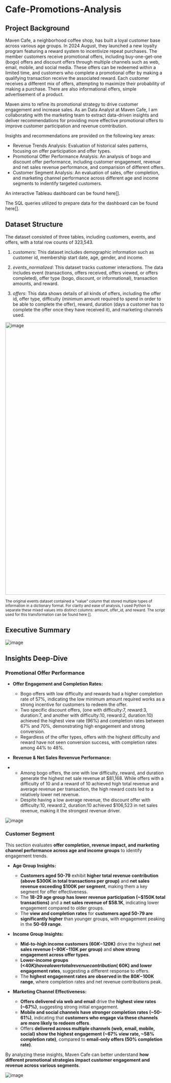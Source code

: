 # Cafe-Promotions-Analysis

## Project Background

Maven Cafe, a neighborhood coffee shop, has built a loyal customer base across various age groups. In 2024 August, they launched a new loyalty program featuring a reward system to incentivize repeat purchases. The member customers receive promotional offers, including buy-one-get-one (bogo) offers and discount offers through multiple channels such as web, email, mobile, and social media. These offers can be redeemed within a limited time, and customers who complete a promotional offer by making a qualifying transaction receive the associated reward. Each customer receives a different mix of offers, attempting to maximize their probability of making a purchase. There are also informational offers, simple advertisement of a product.

Maven aims to refine its promotional strategy to drive customer engagement and increase sales. As an Data Analyst at Maven Cafe, I am collaborating with the marketing team to extract data-driven insights and deliver recommendations for providing more effective promotional offers to improve customer participation and revenue comtribution. 

Insights and recommendations are provided on the following key areas:

- Revenue Trends Analysis: Evaluation of historical sales patterns, focusing on offer participation and offer types.
- Promotional Offer Performance Analysis: An analysis of bogo and discount offer performance, including customer engagement, revenue and net sales revenue performance, and comparision of different offers.
- Customer Segment Analysis: An evaluation of sales, offer completion, and marketing channel performance across different age and income segments to indentify targeted customers.

An interactive Tableau dashboard can be found here[].

The SQL queries utilized to prepare data for the dashboard can be found here[].


## Dataset Structure

The dataset consisted of three tables, including customers, events, and offers, with a total row counts of 323,543. 
  1. _customers_: This dataset includes demographic information such as customer id, membership start date, age, gender, and income.
     
  2. _events_normalized_: This dataset tracks customer interactions. The data includes event (transactions, offers received, offers viewed, or offers completed), offer type (bogo, discount, or informational), transaction amounts, and reward.
     
  3. _offers_: This data shows details of all kinds of offers, including the offer id, offer type, difficulty (minimum amount required to spend in order to be able to complete the offer), reward, duration (days a customer has to complete the offer once they have received it), and marketing channels used. 

<img width="857" alt="image" src="https://github.com/user-attachments/assets/560c898a-64ec-4c69-bc55-11a617ae7c89" />

<sub>The original events dataset contained a "value" column that stored multiple types of information in a dictionary format. For clarity and ease of analysis, I used Python to separate these mixed values into distinct columns: amount, offer_id, and reward. The script used for this transformation can be found here []. </sub>


## Executive Summary
![image](https://github.com/user-attachments/assets/42a71940-547d-4aef-9ab3-69d308b2453f)

## Insights Deep-Dive
### Promotional Offer Performance
- **Offer Engagement and Completion Rates:**

  - Bogo offers with low difficulty and rewards had a higher completion rate of 57%, indicating the low minimum amount required works as a strong incentive for customers to redeem the offer.
  - Two specific discount offers, (one with difficulty:7, reward:3, duration:7, and another with difficulty:10, reward:2, duration:10) achieved the highest view rate (96%) and completion rates between 67% and 70%, demonstrating high engagement and strong conversion.
  - Regardless of the offer types, offers with the highest difficulty and reward have not seen conversion success, with completion rates among 44% to 48%.

- **Revenue & Net Sales Revenvue Performance:**
- 
  - Among bogo offers, the one with low difficulty, reward, and duration generate the highest net sale revenue at $81,168. While offers with a difficulty of 10 and a reward of 10 achieved high total revenue and average revenue per transaction, the high reward costs led to a relatively lower net revenue.
  - Despite having a low average revenue, the discount offer with difficulty:10, reward:2, duration:10 achieved $106,523 in net sales revenue, making it the strongest revenue driver.  

![image](https://github.com/user-attachments/assets/0bb3e17d-9464-461c-b994-cf8a377b2a88)

### Customer Segment

This section evaluates **offer completion, revenue impact, and marketing channel performance across age and income groups** to identify engagement trends.  

- **Age Group Insights:**  
  - **Customers aged 50-79** exhibit **higher total revenue contribution (above $300K in total transactions per group)** and **net sales revenue exceeding $100K per segment**, making them a key segment for offer effectiveness.  
  - The **18-29 age group has lower revenue participation (~$150K total transactions)** and a **net sales revenue of $58.1K**, indicating lower engagement compared to older groups.  
  - The **view and completion rates** for **customers aged 50-79 are significantly higher** than younger groups, with engagement peaking in the **50-69 range**.  

- **Income Group Insights:**  
  - **Mid-to-high income customers ($60K-$120K)** drive the highest **net sales revenue (~$90K-$110K per group)** and **show strong engagement across offer types**.  
  - **Lower-income groups (<$40K) have a lower total revenue contribution (~$60K) and lower engagement rates**, suggesting a different response to offers.  
  - The **highest engagement rates are observed in the $80K-$100K range**, where completion rates and net revenue contributions peak.  

- **Marketing Channel Effectiveness:**  
  - **Offers delivered via web and email** drive the **highest view rates (~67%)**, suggesting strong initial engagement.  
  - **Mobile and social channels have stronger completion rates (~50-61%)**, indicating that **customers who engage via these channels are more likely to redeem offers**.  
  - Offers **delivered across multiple channels (web, email, mobile, social) show the highest engagement (~67% view rate, ~58% completion rate)**, compared to **email-only offers (50% completion rate)**.  

By analyzing these insights, Maven Cafe can better understand **how different promotional strategies impact customer engagement and revenue across various segments**.




![image](https://github.com/user-attachments/assets/3989e4d9-adbf-429d-b5a8-256e2d73b07d)

